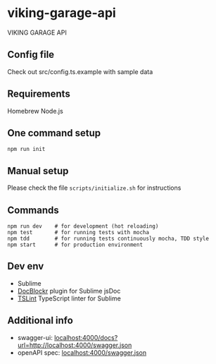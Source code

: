 # viking-garage-api
VIKING GARAGE API

## Config file
Check out src/config.ts.example with sample data

## Requirements
Homebrew
Node.js

## One command setup
```
npm run init
```

## Manual setup
Please check the file `scripts/initialize.sh` for instructions

## Commands
```
npm run dev    # for development (hot reloading)
npm test       # for running tests with mocha
npm tdd        # for running tests continuously mocha, TDD style
npm start      # for production environment
```

## Dev env
- Sublime
- [DocBlockr](https://github.com/spadgos/sublime-jsdocs) plugin for Sublime jsDoc
- [TSLint](https://github.com/lavrton/SublimeLinter-contrib-tslint) TypeScript linter for Sublime

## Additional info
- swagger-ui: [localhost:4000/docs?url=http://localhost:4000/swagger.json](http://localhost:4000/docs?url=http://localhost:4000/swagger.json)
- openAPI spec: [localhost:4000/swagger.json](http://localhost:4000/swagger.json)
